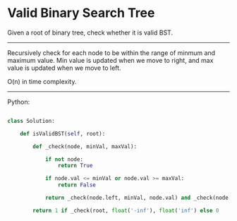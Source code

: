 # Valid Binary Search Tree

Given a root of binary tree, check whether it is valid BST.

---

Recursively check for each node to be within the range of minmum and maximum
value. Min value is updated when we move to right, and max value is updated
when we move to left.

O(n) in time complexity.

---

Python:

```python

class Solution:

    def isValidBST(self, root):

        def _check(node, minVal, maxVal):

            if not node:
                return True

            if node.val <= minVal or node.val >= maxVal:
                return False

            return _check(node.left, minVal, node.val) and _check(node.right, node.val, maxVal)

        return 1 if _check(root, float('-inf'), float('inf') else 0

```
